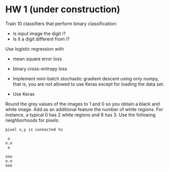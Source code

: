 # HW 1 (under construction)

Train 10 classifiers that perform binary classification:

- Is input image the digit i?
- Is it a digit different from i?

Use logistic regression with 
- mean square error loss
- binary cross-entropy loss

- Implement mini-batch stochastic gradient descent using only numpy, that is, you are not allowed to use Keras except for loading the data set.
- Use Keras

Round the grey values of the images to 1 and 0 so you obtain a black and white image. Add as an additional feature the number of white regions. For instance, a typical 0 has 2 white regions and 8 has 3. Use the following neighborhoods for pixels:

```
pixel x,y is connected to

 o
o.o 
 o
 
ooo
o.o
ooo
```

 
 
